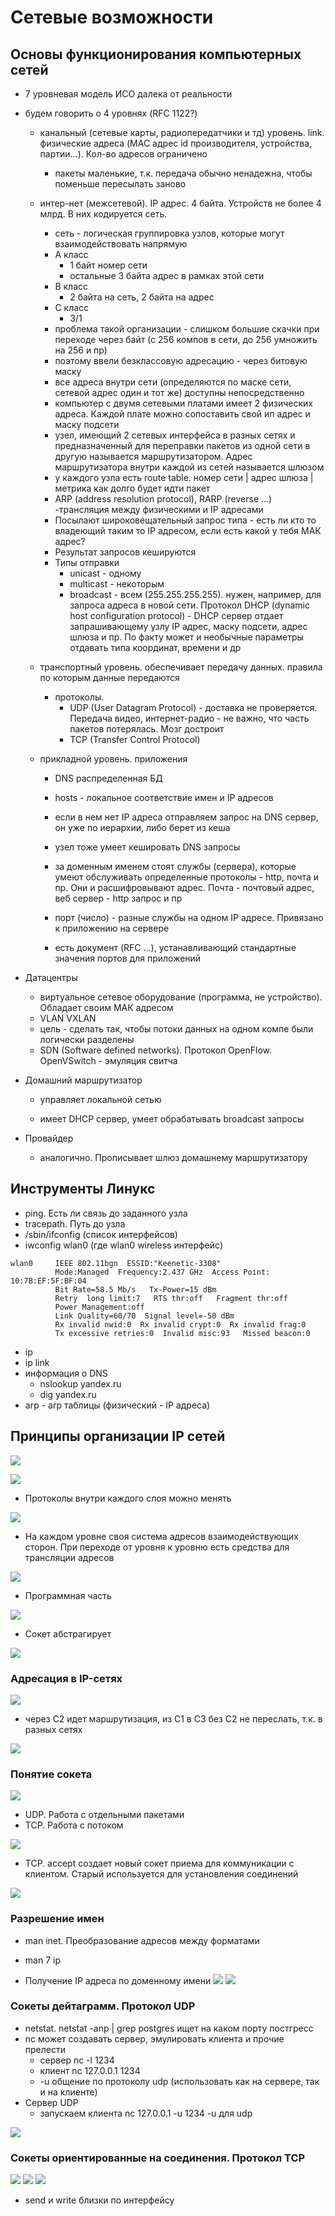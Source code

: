 ﻿# Сетевые возможности

## Основы функционирования компьютерных сетей

* 7 уровневая модель ИСО далека от реальности
* будем говорить о 4 уровнях (RFC 1122?)
  * канальный (сетевые карты, радиопередатчики и тд) уровень. link. физические адреса (MAC адрес id производителя, устройства, партии...). Кол-во адресов ограничено
    * пакеты маленькие, т.к. передача обычно ненадежна, чтобы поменьше пересылать заново
  * интер-нет (межсетевой). IP адрес. 4 байта. Устройств не более 4 млрд. В них кодируется сеть.
    * сеть - логическая группировка узлов, которые могут взаимодействовать напрямую
    * A класс
      * 1 байт номер сети
      * остальные 3 байта адрес в рамках этой сети
    * B класс
      * 2 байта на сеть, 2 байта на адрес
    * C класс
      * 3/1
    * проблема такой организации - слишком большие скачки при переходе через байт (с 256 компов в сети, до 256 умножить на 256 и пр)
    * поэтому ввели безклассовую адресацию - через битовую маску
    * все адреса внутри сети (определяются по маске сети, сетевой адрес один и тот же) доступны непосредственно
    * компьютер с двумя сетевыми платами имеет 2 физических адреса. Каждой плате можно сопоставить свой ип адрес и маску подсети
    * узел, имеющий 2 сетевых интерфейса в разных сетях и предназначенный для переправки пакетов из одной сети в другую называется маршрутизатором. Адрес маршрутизатора внутри каждой из сетей называется шлюзом
    * у каждого узла есть route table. номер сети | адрес шлюза | метрика как долго будет идти пакет   
    * ARP (address resolution protocol), RARP (reverse ...) -трансляция между физическими и IP адресами
    * Посылают широковещательный запрос типа - есть ли кто то владеющий таким то IP адресом, если есть какой у тебя МАК адрес?
    * Результат запросов кешируются
    * Типы отправки
      * unicast - одному
      * multicast - некоторым
      * broadcast - всем (255.255.255.255). нужен, например, для запроса адреса в новой сети. Протокол DHCP (dynamic host configuration protocol) - DHCP сервер отдает запрашивающему узлу IP адрес, маску подсети, адрес шлюза и пр. По факту может и необычные параметры отдавать типа координат, времени и др   
    
  * транспортный уровень. обеспечивает передачу данных. правила по которым данные передаются
    * протоколы. 
      * UDP (User Datagram Protocol) - доставка не проверяется. Передача видео, интернет-радио - не важно, что часть пакетов потерялась. Мозг достроит
      * TCP (Transfer Control Protocol)
  * прикладной уровень. приложения
    * DNS распределенная БД
    * hosts - локальное соответствие имен и IP адресов
    * если в нем нет IP адреса отправляем запрос на DNS сервер, он уже по иерархии, либо берет из кеша
    * узел тоже умеет кешировать DNS запросы
    
    * за доменным именем стоят службы (сервера), которые умеют обслуживать определенные протоколы - http, почта и пр. Они и расшифровывают адрес. Почта - почтовый адрес, веб сервер - http запрос и пр
    * порт (число) - разные службы на одном IP адресе. Привязано к приложению на сервере
    * есть документ (RFC ...), устанавливающий стандартные значения портов для приложений

* Датацентры
    * виртуальное сетевое оборудование (программа, не устройство). Обладает своим МАК адресом
    * VLAN VXLAN
    * цель - сделать так, чтобы потоки данных на одном компе были логически разделены
    * SDN (Software defined networks). 	Протокол OpenFlow. OpenVSwitch - эмуляция свитча
* Домашний маршрутизатор
  * управляет локальной сетью
  
  * имеет DHCP сервер, умеет обрабатывать broadcast запросы
* Провайдер
  * аналогично. Прописывает шлюз домашнему маршрутизатору
    
## Инструменты Линукс

* ping. Есть ли связь до заданного узла
* tracepath. Путь до узла
* /sbin/ifconfig   (список интерфейсов)
* iwconfig wlan0   (где wlan0 wireless интерфейс)
```
wlan0     IEEE 802.11bgn  ESSID:"Keenetic-3308"  
          Mode:Managed  Frequency:2.437 GHz  Access Point: 10:7B:EF:5F:BF:04   
          Bit Rate=58.5 Mb/s   Tx-Power=15 dBm   
          Retry  long limit:7   RTS thr:off   Fragment thr:off
          Power Management:off
          Link Quality=60/70  Signal level=-50 dBm  
          Rx invalid nwid:0  Rx invalid crypt:0  Rx invalid frag:0
          Tx excessive retries:0  Invalid misc:93   Missed beacon:0
```
* ip
* ip link
* информация о DNS
  * nslookup yandex.ru
  * dig yandex.ru    
* arp -  arp таблицы (физический - IP адреса)
    
## Принципы организации IP сетей

![](pics/9.png)

![](pics/10.png)

* Протоколы внутри каждого слоя можно менять

![](pics/11.png)

* На каждом уровне своя система адресов взаимодействующих сторон. При переходе от уровня к уровню есть средства для трансляции адресов

![](pics/12.png)

* Программная часть

![](pics/13.png)

* Сокет абстрагирует

![](pics/14.png)

### Адресация в IP-сетях

![](pics/15.png)

* через С2 идет маршрутизация, из С1 в С3 без С2 не переслать, т.к. в разных сетях

![](pics/16.png)

### Понятие сокета

![](pics/17.png)

* UDP. Работа с отдельными пакетами
* TCP. Работа с потоком

![](pics/18.png)

* TCP. accept создает новый сокет приема для коммуникации с клиентом. Старый используется для установления соединений

![](pics/19.png)

### Разрешение имен

* man inet. Преобразование адресов между форматами
* man 7 ip

* Получение IP адреса по доменному имени
![](pics/20.png)
![](pics/21.png)

### Сокеты дейтаграмм. 	Протокол UDP

* netstat. netstat -anp | grep postgres ищет на каком порту постгресс
* nc может создавать сервер, эмулировать клиента и прочие прелести
  * сервер nc -l 1234
  * клиент nc 127.0.0.1 1234
  * -u общение по протоколу udp (использовать как на сервере, так и на клиенте)
* Сервер UDP
  * запускаем клиента nc 127.0.0.1 -u 1234     -u для udp

![](pics/22.png)
	
### Сокеты ориентированные на соединения. Протокол TCP

![](pics/23.png)
![](pics/24.png)
![](pics/25.png)

* send и write близки по интерфейсу

